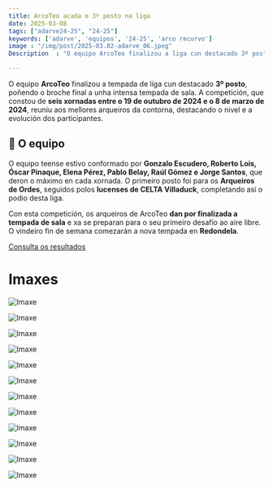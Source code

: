 ```yaml
---
title: ArcoTeo acada o 3º posto na liga
date: 2025-03-08
tags: ["adarve24-25", "24-25"]
keywords: ['adarve', 'equipos', '24-25', 'arco recurvo']
image : "/img/post/2025-03.02-adarve_06.jpeg"
Description  : "O equipo ArcoTeo finalizou a liga cun destacado 3º posto, tras seis xornadas de competición. O conxunto, formado por sete arqueiros teenses, compartiu podio con Arqueiros de Ordes e CELTA Villaduck. "

---
```



O equipo **ArcoTeo** finalizou a tempada de liga cun destacado **3º posto**, poñendo o broche final a unha intensa tempada de sala. A competición, que constou de **seis xornadas entre o 19 de outubro de 2024 e o 8 de marzo de 2024**, reuniu aos mellores arqueiros da contorna, destacando o nivel e a evolución dos participantes.  

## 🔹 O equipo  
O equipo teense estivo conformado por **Gonzalo Escudero, Roberto Lois, Óscar Pinaque, Elena Pérez, Pablo Belay, Raúl Gómez e Jorge Santos**, que deron o máximo en cada xornada. O primeiro posto foi para os **Arqueiros de Ordes**, seguidos polos **lucenses de CELTA Villaduck**, completando así o podio desta liga.  

Con esta competición, os arqueiros de ArcoTeo **dan por finalizada a tempada de sala** e xa se preparan para o seu primeiro desafío ao aire libre. O vindeiro fin de semana comezarán a nova tempada en **Redondela**.




[Consulta os resultados](https://docs.google.com/spreadsheets/d/1gygWKIQX21a8ha2O_VllJcGtSTHoihNjnocNm11XQVo/edit?gid=351339145#gid=351339145)


# Imaxes

 

![Imaxe](../2025-03-08-adarve-xor6/01.jpeg)

![Imaxe](../2025-03-08-adarve-xor6/02.jpeg)

![Imaxe](../2025-03-08-adarve-xor6/03.jpeg)

![Imaxe](../2025-03-08-adarve-xor6/04.jpeg)

![Imaxe](../2025-03-08-adarve-xor6/05.jpeg)

![Imaxe](../2025-03-08-adarve-xor6/06.jpeg)

![Imaxe](../2025-03-08-adarve-xor6/07.jpeg)


![Imaxe](../2025-03-08-adarve-xor6/08.jpeg)

![Imaxe](../2025-03-08-adarve-xor6/09.jpeg)

![Imaxe](../2025-03-08-adarve-xor6/10.jpeg)


![Imaxe](../2025-03-08-adarve-xor6/res01.jpeg)


![Imaxe](../2025-03-08-adarve-xor6/res03.jpeg)

